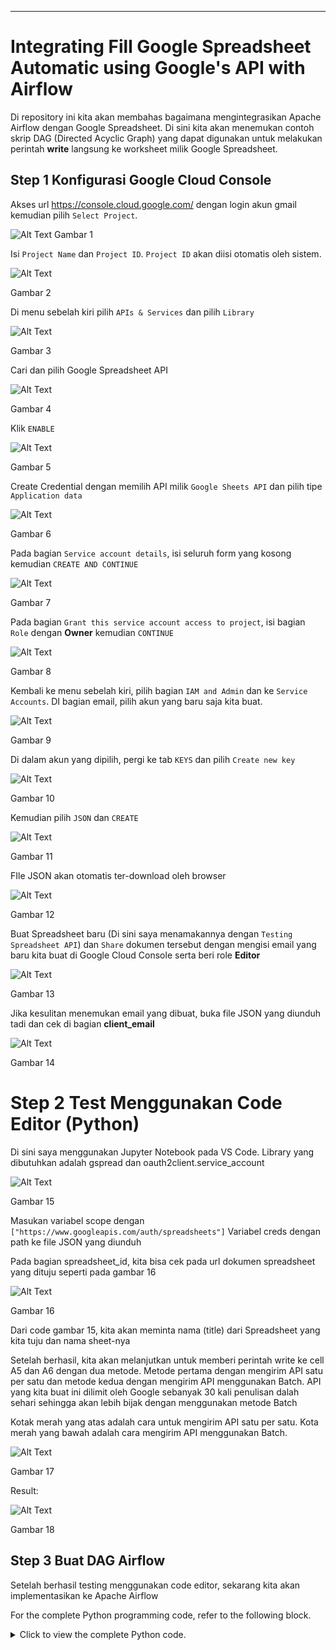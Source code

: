 ---
# **Integrating Fill Google Spreadsheet Automatic using Google's API with Airflow**

Di repository ini kita akan membahas bagaimana mengintegrasikan Apache Airflow dengan Google Spreadsheet. Di sini kita akan menemukan contoh skrip DAG (Directed Acyclic Graph) yang dapat digunakan untuk melakukan perintah **write** langsung ke worksheet milik Google Spreadsheet.

## Step 1 Konfigurasi Google Cloud Console

Akses url https://console.cloud.google.com/ dengan login akun gmail kemudian pilih `Select Project`.

![Alt Text](/pic/google_console_1.png)
Gambar 1

Isi `Project Name` dan `Project ID`. `Project ID` akan diisi otomatis oleh sistem.

![Alt Text](/pic/google_console_2.png)

Gambar 2

Di menu sebelah kiri pilih `APIs & Services` dan pilih `Library`

![Alt Text](/pic/google_console_3.png)

Gambar 3

Cari dan pilih Google Spreadsheet API

![Alt Text](/pic/google_console_4.png)

Gambar 4

Klik `ENABLE`

![Alt Text](/pic/google_console_5.png)

Gambar 5

Create Credential dengan memilih API milik `Google Sheets API` dan pilih tipe `Application data`

![Alt Text](/pic/google_console_6.png)

Gambar 6

Pada bagian `Service account details`, isi seluruh form yang kosong kemudian `CREATE AND CONTINUE`

![Alt Text](/pic/google_console_7.png)

Gambar 7

Pada bagian `Grant this service account access to project`, isi bagian `Role` dengan **Owner** kemudian `CONTINUE`

![Alt Text](/pic/google_console_8.png)

Gambar 8

Kembali ke menu sebelah kiri, pilih bagian `IAM and Admin` dan ke `Service Accounts`. DI bagian email, pilih akun yang baru saja kita buat.

![Alt Text](/pic/google_console_9.png)

Gambar 9

Di dalam akun yang dipilih, pergi ke tab `KEYS` dan pilih `Create new key` 

![Alt Text](/pic/google_console_10.png)

Gambar 10

Kemudian pilih `JSON` dan `CREATE`

![Alt Text](/pic/google_console_11.png)

Gambar 11

FIle JSON akan otomatis ter-download oleh browser

![Alt Text](/pic/google_console_12.png)

Gambar 12

Buat Spreadsheet baru (Di sini saya menamakannya dengan `Testing Spreadsheet API`) dan `Share` dokumen tersebut dengan mengisi email yang baru kita buat di Google Cloud Console serta beri role **Editor**

![Alt Text](/pic/google_console_13.png)

Gambar 13

Jika kesulitan menemukan email yang dibuat, buka file JSON yang diunduh tadi dan cek di bagian **client_email**

![Alt Text](/pic/code_1.png)

Gambar 14

# Step 2 Test Menggunakan Code Editor (Python)

Di sini saya menggunakan Jupyter Notebook pada VS Code.
Library yang dibutuhkan adalah gspread dan oauth2client.service_account

![Alt Text](/pic/code_3.png)

Gambar 15

Masukan variabel scope dengan `["https://www.googleapis.com/auth/spreadsheets"]`
Variabel creds dengan path ke file JSON yang diunduh

Pada bagian spreadsheet_id, kita bisa cek pada url dokumen spreadsheet yang dituju seperti pada gambar 16

![Alt Text](/pic/code_2.png)

Gambar 16

Dari code gambar 15, kita akan meminta nama (title) dari Spreadsheet yang kita tuju dan nama sheet-nya

Setelah berhasil, kita akan melanjutkan untuk memberi perintah write ke cell A5 dan A6 dengan dua metode.
Metode pertama dengan mengirim API satu per satu dan metode kedua dengan mengirim API menggunakan Batch.
API yang kita buat ini dilimit oleh Google sebanyak 30 kali penulisan dalah sehari sehingga akan lebih bijak dengan menggunakan metode Batch

Kotak merah yang atas adalah cara untuk mengirim API satu per satu. Kota merah yang bawah adalah cara mengirim API menggunakan Batch.

![Alt Text](/pic/code_4.png)

Gambar 17

Result:

![Alt Text](/pic/result_3.png)

Gambar 18

## Step 3 Buat DAG Airflow

Setelah berhasil testing menggunakan code editor, sekarang kita akan implementasikan ke Apache Airflow

For the complete Python programming code, refer to the following block.
<details>
   <summary>Click to view the complete Python code.</summary>

   ```python
from airflow import DAG
from airflow.operators.python_operator import PythonOperator
from datetime import datetime
import gspread # pip install gspread
from oauth2client.service_account import ServiceAccountCredentials # pip install oauth2client

default_args = {
    'owner': 'mukhlis',
    'start_date': datetime(2025, 2, 12)
}

dag = DAG(
    'send_google_spreadsheet_api',
    default_args=default_args,
    catchup=False,
    schedule_interval=None,
    tags=['test', 'google spreadsheet', 'python']
)

def first_task():
    print("Our First Task")
    
def second_task():
    print("Our Second Task")
    
def send_result_google():
    scope = ["https://www.googleapis.com/auth/spreadsheets"]

    creds = ServiceAccountCredentials.from_json_keyfile_name("/usr/odp/0.2.0.0-04/airflow/data/google_spreadsheet_api/circular-symbol-450703-v0-2328556ec71b.json", scope)
    client = gspread.authorize(creds)

    spreadsheet_id = '1n-siq_lmQ-_zXB7U4Dz4l643FaOZogLSuswj8Ic5paM'
    spreadsheet = client.open_by_key(spreadsheet_id)
    
    now = datetime.now()
    current_date = now.strftime("%Y-%m-%d")
    
    message_text = f"All task Done at:"
    message_time = current_date
    
    sheet = spreadsheet.get_worksheet(0)
    sheet.update(range_name='A5', values=[[message_text]])
    sheet.update(range_name='B5', values=[[message_time]])
    
t1 = PythonOperator(
    task_id='first_task',
    python_callable=first_task,
    dag=dag
)

t2 = PythonOperator(
    task_id='second_task',
    python_callable=second_task,
    dag=dag
)

t3 = PythonOperator(
    task_id='send_automatic_fill_spreadsheet',
    python_callable=send_result_google,
    dag=dag
)

t1 >> t2 >> t3

   ```
   </details>


